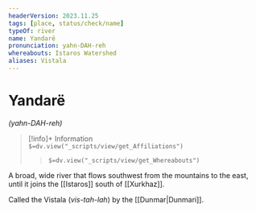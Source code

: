 ```yaml
---
headerVersion: 2023.11.25
tags: [place, status/check/name]
typeOf: river
name: Yandarë
pronunciation: yahn-DAH-reh
whereabouts: Istaros Watershed
aliases: Vistala
---
```

# Yandarë
*(yahn-DAH-reh)*
>[!info]+ Information  
> `$=dv.view("_scripts/view/get_Affiliations")`  
>> `$=dv.view("_scripts/view/get_Whereabouts")`

A broad, wide river that flows southwest from the mountains to the east, until it joins the [[Istaros]] south of [[Xurkhaz]]. 

Called the Vistala (*vis-tah-lah*) by the [[Dunmar|Dunmari]]. 
